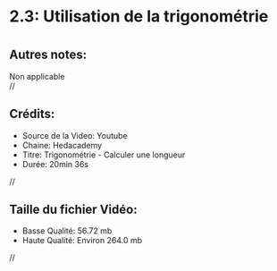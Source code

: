 
2.3: Utilisation de la trigonométrie
====================================

# 

## Autres notes:


Non applicable  
//
## **Crédits:**

- Source de la Video: Youtube
- Chaine: Hedacademy
- Titre: Trigonométrie - Calculer une longueur
- Durée: 20min 36s
  
//
## Taille du fichier Vidéo:

- Basse Qualité: 56.72 mb
- Haute Qualité: Environ 264.0 mb
  
//